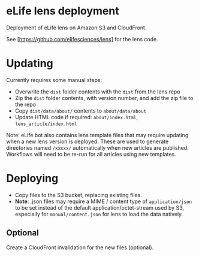 eLife lens deployment
=======

Deployment of eLife lens on Amazon S3 and CloudFront. 

See [https://github.com/elifesciences/lens] for the lens code.

# Updating

Currently requires some manual steps:

* Overwrite the ``dist`` folder contents with the ``dist`` from the lens repo
* Zip the ``dist`` folder contents, with version number, and add the zip file to the repo
* Copy ``dist/data/about/`` contents to ``about/data/about``
* Update HTML code if required: ``about/index.html``, ``lens_article/index.html``

Note: eLife bot also contains lens template files that may require updating when a new lens version is deployed. These are used to generate directories named ``/xxxxx/`` automatically when new articles are published. Workflows will need to be re-run for all articles using new templates.

# Deploying

* Copy files to the S3 bucket, replacing existing files.
* **Note**: .json files may require a MIME / content type of ``application/json`` to be set instead of the default application/octet-stream used by S3, especially for ``manual/content.json`` for lens to load the data natively.

## Optional

Create a CloudFront invalidation for the new files (optional).
